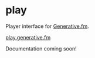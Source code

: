 # play

Player interface for [Generative.fm](https://generative.fm).

[play.generative.fm](https://play.generative.fm)

Documentation coming soon!
